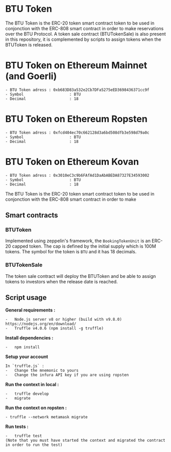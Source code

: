 # BTU Token

The BTU Token is the ERC-20 token smart contract token to be used in conjonction with the ERC-808 smart contract in order to make reservations over the BTU Protocol.
A token sale contract (BTUTokenSale) is also present in this repository, it is complemented by scripts to assign tokens when the BTUToken is released.

# BTU Token on Ethereum Mainnet (and Goerli) 
    - BTU Token adress : 0xb683D83a532e2Cb7DFa5275eED3698436371cc9f 
    - Symbol                    : BTU
    - Decimal                   : 18

# BTU Token on Ethereum Ropsten
    - BTU Token adress : 0xfcd404ec70c662128d3a6bd508dfb3e598d79a0c 
    - Symbol                    : BTU
    - Decimal                   : 18

# BTU Token on Ethereum Kovan
    - BTU Token adress : 0x3010eC3c9b6FAfAd1DaAbABEDA87327E34593002 
    - Symbol                    : BTU
    - Decimal                   : 18

The BTU Token is the ERC-20 token smart contract token to be used in conjonction with the ERC-808 smart contract in order to make 
## Smart contracts
 ### BTUToken
 Implemented using zeppelin's framework, the `BookingTokenUnit` is an ERC-20 capped token. The cap is defined by the initial supply which is 100M tokens. The symbol for the token is `BTU` and it has 18 decimals.

 ### BTUTokenSale
 The token sale contract will deploy the BTUToken and be able to assign tokens to investors when the release date is reached.

## Script usage  

**General requirements  :**

    -   Node.js server v8 or higher (build with v9.8.0) https://nodejs.org/en/download/
    -   Truffle v4.0.6 (npm install -g truffle)

**Install dependencies  :**

    -   npm install

**Setup your account**

    In `truffle.js` :
    -   Change the mnemonic to yours
    -   Change the infura API key if you are using ropsten

**Run the context in local :**

    -   truffle develop
    -   migrate

**Run the context on ropsten :**

    - truffle --network metamask migrate

**Run tests :**

    -   truffle test
    (Note that you must have started the context and migrated the contract in order to run the test)
